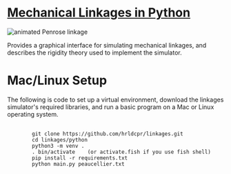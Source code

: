 # [Mechanical Linkages in Python](https://x.st/linkages/)
![animated Penrose linkage](https://x.st/images/linkages.gif)

Provides a graphical interface for simulating mechanical linkages, and describes the rigidity theory used to implement the simulator.

<h1>Mac/Linux Setup</h1>

The following is code to set up a virtual environment, download the linkages simulator's required libraries, and run a basic program on a Mac or Linux operating system.
<pre>
    <code>
        git clone https://github.com/hrldcpr/linkages.git
        cd linkages/python
        python3 -m venv .
        . bin/activate    (or activate.fish if you use fish shell)
        pip install -r requirements.txt
        python main.py peaucellier.txt
    </code>
</pre>
